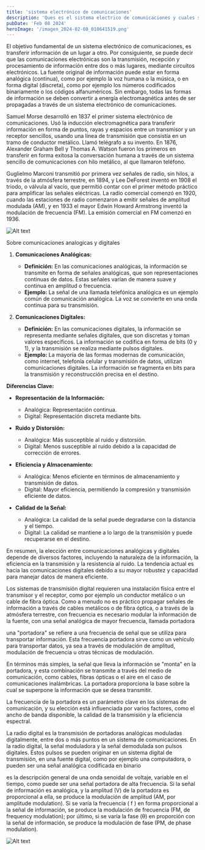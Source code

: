 ```yaml
---
title: 'sistema electrónico de comunicaciones'
description: 'Ques es el sistema electrico de comunicaciones y cuales son sus objetivos'
pubDate: 'Feb 08 2024'
heroImage: '/imagen_2024-02-08_010641519.png'
---
```


El objetivo fundamental de un sistema electrónico de comunicaciones, es transferir información de un lugar a otro. Por consiguiente, se puede decir que las comunicaciones electrónicas son la transmisión, recepción y procesamiento de información entre dos o más lugares, mediante circuitos electrónicos. La fuente original de información puede estar en forma analógica (continua), como por ejemplo la voz humana o la música, o en forma digital (discreta), como por ejemplo los números codificados binariamente o los códigos alfanuméricos. Sin embargo, todas las formas de información se deben convertir a energía electromagnética antes de ser propagadas a través de un sistema electrónico de comunicaciones.

Samuel Morse desarrolló en 1837 el primer sistema electrónico de comunicaciones.
Usó la inducción electromagnética para transferir información en forma de puntos, rayas y espacios entre un transmisor y un receptor sencillos, usando una línea de transmisión que consistía en un tramo de conductor metálico. Llamó telégrafo a su invento. En 1876, Alexander Graham Bell y Thomas A. Watson fueron los primeros en transferir en forma exitosa la conversación humana a través de un sistema sencillo de comunicaciones con hilo metálico, al que llamaron teléfono.

Guglielmo Marconi transmitió por primera vez señales de radio, sin hilos, a través de la
atmósfera terrestre, en 1894, y Lee DeForest inventó en 1908 el triodo, o válvula al vacío, que permitió contar con el primer método práctico para amplificar las señales eléctricas. La radio comercial comenzó en 1920, cuando las estaciones de radio comenzaron a emitir señales de amplitud modulada (AM), y en 1933 el mayor Edwin Howard Armstrong inventó la modulación de frecuencia (FM). La emisión comercial en FM comenzó en 1936.

![Alt text](https://i.imgur.com/2req029.png)

Sobre comunicaciones analogicas y digitales

1. **Comunicaciones Analógicas:**
   - **Definición:** En las comunicaciones analógicas, la información se transmite en forma de señales analógicas, que son representaciones continuas de datos. Estas señales varían de manera suave y continua en amplitud o frecuencia.
   - **Ejemplo:** La señal de una llamada telefónica analógica es un ejemplo común de comunicación analógica. La voz se convierte en una onda continua para su transmisión.

2. **Comunicaciones Digitales:**
   - **Definición:** En las comunicaciones digitales, la información se representa mediante señales digitales, que son discretas y toman valores específicos. La información se codifica en forma de bits (0 y 1), y la transmisión se realiza mediante pulsos digitales.
   - **Ejemplo:** La mayoría de las formas modernas de comunicación, como internet, telefonía celular y transmisión de datos, utilizan comunicaciones digitales. La información se fragmenta en bits para la transmisión y reconstrucción precisa en el destino.

**Diferencias Clave:**

- **Representación de la Información:**
  - Analógica: Representación continua.
  - Digital: Representación discreta mediante bits.

- **Ruido y Distorsión:**
  - Analógica: Más susceptible al ruido y distorsión.
  - Digital: Menos susceptible al ruido debido a la capacidad de corrección de errores.

- **Eficiencia y Almacenamiento:**
  - Analógica: Menos eficiente en términos de almacenamiento y transmisión de datos.
  - Digital: Mayor eficiencia, permitiendo la compresión y transmisión eficiente de datos.

- **Calidad de la Señal:**
  - Analógica: La calidad de la señal puede degradarse con la distancia y el tiempo.
  - Digital: La calidad se mantiene a lo largo de la transmisión y puede recuperarse en el destino.

En resumen, la elección entre comunicaciones analógicas y digitales depende de diversos factores, incluyendo la naturaleza de la información, la eficiencia en la transmisión y la resistencia al ruido. La tendencia actual es hacia las comunicaciones digitales debido a su mayor robustez y capacidad para manejar datos de manera eficiente.

Los sistemas de transmisión digital requieren una instalación física entre el transmisor y el receptor, como por ejemplo un conductor metálico o un cable de fibra óptica.
Como a menudo no es práctico propagar señales de información a través de cables metálicos o de fibra óptica, o a través de la atmósfera terrestre, con frecuencia es necesario modular la información de la fuente, con una señal analógica de mayor frecuencia, llamada portadora


una "portadora" se refiere a una frecuencia de señal que se utiliza para transportar información. Esta frecuencia portadora sirve como un vehículo para transportar datos, ya sea a través de modulación de amplitud, modulación de frecuencia u otras técnicas de modulación.

En términos más simples, la señal que lleva la información se "monta" en la portadora, y esta combinación se transmite a través del medio de comunicación, como cables, fibras ópticas o el aire en el caso de comunicaciones inalámbricas. La portadora proporciona la base sobre la cual se superpone la información que se desea transmitir.

La frecuencia de la portadora es un parámetro clave en los sistemas de comunicación, y su elección está influenciada por varios factores, como el ancho de banda disponible, la calidad de la transmisión y la eficiencia espectral.


La radio digital es la transmisión de portadoras analógicas moduladas digitalmente, entre
dos o más puntos en un sistema de comunicaciones. En la radio digital, la señal moduladora y la señal demodulada son pulsos digitales. Estos pulsos se pueden originar en un sistema digital de transmisión, en una fuente digital, como por ejemplo una computadora, o pueden ser una señal analógica codificada en binario

es la descripción general de una onda senoidal de voltaje, variable en el
tiempo, como puede ser una señal portadora de alta frecuencia. Si la señal de información es analógica, y la amplitud (V) de la portadora es proporcional a ella, se produce la modulación de amplitud (AM, por amplitude modulation). Si se varía la frecuencia ( f ) en forma proporcional a la señal de información, se produce la modulación de frecuencia (FM, de frequency modulation); por último, si se varía la fase (θ) en proporción con la señal de información, se produce la modulación de fase (PM, de phase modulation).

![Alt text](https://i.imgur.com/pXnP8Ol.png)
